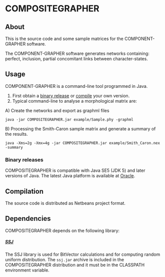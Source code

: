 # COMPOSITEGRAPHER

## About

This is the source code and some sample matrices for the COMPONENT-GRAPHER software.

The COMPONENT-GRAPHER software generates networks containing: perfect, inclusion, partial concomitant links between character-states.

## Usage

COMPONENT-GRAPHER is a command-line tool programmed in Java. 

1. First obtain a [binary release](#binary-releases) or [compile](#Compilation) your own version.
2. Typical command-line to analyse a morphological matrix are:

A) Create the networks and export as graphml files 

```
java -jar COMPOSITEGRAPHER.jar example/Sample.phy -graphml
```

B) Processing the Smith-Caron sample matrix and generate a summary of the results.

```
java -Xms=2g -Xmx=4g -jar COMPOSITEGRAPHER.jar example/Smith_Caron.nex -summary
```

### Binary releases

COMPOSITEGRAPHER is compatible with Java SE5 (JDK 5) and later versions of Java. The latest
Java platform is available at
[Oracle](http://www.oracle.com/technetwork/java/javase/downloads/index.html).

## Compilation

The source code is distributed as Netbeans project format. 

## Dependencies

COMPOSITEGRAPHER depends on the following library:

##### [SSJ](https://github.com/umontreal-simul/ssj)  
The SSJ library is used for BitVector calculations and for computing random uniform distribution.  The
`ssj.jar` archive is included in the COMPOSITEGRAPHER distribution 
and it must be in the CLASSPATH environment variable.

